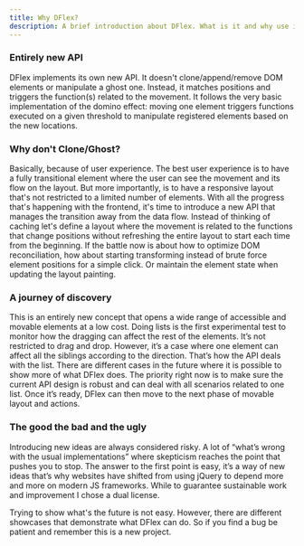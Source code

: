 ```yaml
---
title: Why DFlex?
description: A brief introduction about DFlex. What is it and why use it.
---
```


### Entirely new API

DFlex implements its own new API. It doesn't clone/append/remove DOM elements or
manipulate a ghost one. Instead, it matches positions and triggers the
function(s) related to the movement. It follows the very basic implementation of
the domino effect: moving one element triggers functions executed on a given
threshold to manipulate registered elements based on the new locations.

### Why don't Clone/Ghost?

Basically, because of user experience. The best user experience is to have a
fully transitional element where the user can see the movement and its flow on
the layout. But more importantly, is to have a responsive layout that's not
restricted to a limited number of elements. With all the progress that's
happening with the frontend, it's time to introduce a new API that manages the
transition away from the data flow. Instead of thinking of caching let's define
a layout where the movement is related to the functions that change positions
without refreshing the entire layout to start each time from the beginning. If
the battle now is about how to optimize DOM reconciliation, how about starting
transforming instead of brute force element positions for a simple click. Or
maintain the element state when updating the layout painting.

### A journey of discovery

This is an entirely new concept that opens a wide range of accessible and
movable elements at a low cost. Doing lists is the first experimental test to
monitor how the dragging can affect the rest of the elements. It’s not
restricted to drag and drop. However, it’s a case where one element can affect
all the siblings according to the direction. That’s how the API deals with the
list. There are different cases in the future where it is possible to show more
of what DFlex does. The priority right now is to make sure the current API
design is robust and can deal with all scenarios related to one list. Once it’s
ready, DFlex can then move to the next phase of movable layout and actions.

### The good the bad and the ugly

Introducing new ideas are always considered risky. A lot of “what’s wrong with
the usual implementations” where skepticism reaches the point that pushes you to
stop. The answer to the first point is easy, it’s a way of new ideas that’s why
websites have shifted from using jQuery to depend more and more on modern JS
frameworks. While to guarantee sustainable work and improvement I chose a dual
license.

Trying to show what's the future is not easy. However, there are different
showcases that demonstrate what DFlex can do. So if you find a bug be patient
and remember this is a new project.
